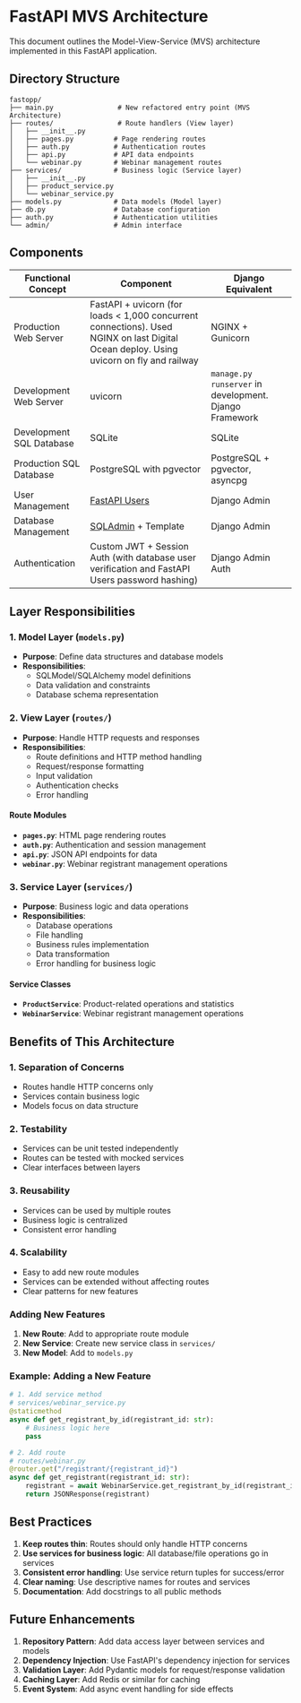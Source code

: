 # FastAPI MVS Architecture

This document outlines the Model-View-Service (MVS) architecture implemented in this FastAPI application.

## Directory Structure

```text
fastopp/
├── main.py                # New refactored entry point (MVS Architecture)
├── routes/                # Route handlers (View layer)
│   ├── __init__.py
│   ├── pages.py          # Page rendering routes
│   ├── auth.py           # Authentication routes
│   ├── api.py            # API data endpoints
│   └── webinar.py        # Webinar management routes
├── services/             # Business logic (Service layer)
│   ├── __init__.py
│   ├── product_service.py
│   └── webinar_service.py
├── models.py             # Data models (Model layer)
├── db.py                 # Database configuration
├── auth.py               # Authentication utilities
└── admin/                # Admin interface
```

## Components

| Functional Concept| Component | Django Equivalent |
| -- | -- | -- |
| Production Web Server | FastAPI + uvicorn (for loads < 1,000 concurrent connections). Used NGINX on last Digital Ocean deploy. Using uvicorn on fly and railway | NGINX + Gunicorn |
| Development Web Server | uvicorn  | `manage.py runserver` in development. Django Framework |
| Development SQL Database | SQLite | SQLite |
| Production SQL Database | PostgreSQL with pgvector | PostgreSQL + pgvector, asyncpg |
| User Management | [FastAPI Users](https://github.com/fastapi-users/fastapi-users) | Django Admin |
| Database Management | [SQLAdmin](https://aminalaee.github.io/sqladmin/) + Template | Django Admin |
| Authentication | Custom JWT + Session Auth (with database user verification and FastAPI Users password hashing) | Django Admin Auth |

## Layer Responsibilities

### 1. Model Layer (`models.py`)

- **Purpose**: Define data structures and database models
- **Responsibilities**:
  - SQLModel/SQLAlchemy model definitions
  - Data validation and constraints
  - Database schema representation

### 2. View Layer (`routes/`)

- **Purpose**: Handle HTTP requests and responses
- **Responsibilities**:
  - Route definitions and HTTP method handling
  - Request/response formatting
  - Input validation
  - Authentication checks
  - Error handling

#### Route Modules

- **`pages.py`**: HTML page rendering routes
- **`auth.py`**: Authentication and session management
- **`api.py`**: JSON API endpoints for data
- **`webinar.py`**: Webinar registrant management operations

### 3. Service Layer (`services/`)

- **Purpose**: Business logic and data operations
- **Responsibilities**:
  - Database operations
  - File handling
  - Business rules implementation
  - Data transformation
  - Error handling for business logic

#### Service Classes

- **`ProductService`**: Product-related operations and statistics
- **`WebinarService`**: Webinar registrant management operations

## Benefits of This Architecture

### 1. **Separation of Concerns**

- Routes handle HTTP concerns only
- Services contain business logic
- Models focus on data structure

### 2. **Testability**

- Services can be unit tested independently
- Routes can be tested with mocked services
- Clear interfaces between layers

### 3. **Reusability**

- Services can be used by multiple routes
- Business logic is centralized
- Consistent error handling

### 4. **Scalability**

- Easy to add new route modules
- Services can be extended without affecting routes
- Clear patterns for new features

### Adding New Features

1. **New Route**: Add to appropriate route module
2. **New Service**: Create new service class in `services/`
3. **New Model**: Add to `models.py`

### Example: Adding a New Feature

```python
# 1. Add service method
# services/webinar_service.py
@staticmethod
async def get_registrant_by_id(registrant_id: str):
    # Business logic here
    pass

# 2. Add route
# routes/webinar.py
@router.get("/registrant/{registrant_id}")
async def get_registrant(registrant_id: str):
    registrant = await WebinarService.get_registrant_by_id(registrant_id)
    return JSONResponse(registrant)
```

## Best Practices

1. **Keep routes thin**: Routes should only handle HTTP concerns
2. **Use services for business logic**: All database/file operations go in services
3. **Consistent error handling**: Use service return tuples for success/error
4. **Clear naming**: Use descriptive names for routes and services
5. **Documentation**: Add docstrings to all public methods

## Future Enhancements

1. **Repository Pattern**: Add data access layer between services and models
2. **Dependency Injection**: Use FastAPI's dependency injection for services
3. **Validation Layer**: Add Pydantic models for request/response validation
4. **Caching Layer**: Add Redis or similar for caching
5. **Event System**: Add async event handling for side effects

